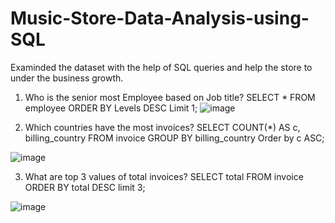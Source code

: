 # Music-Store-Data-Analysis-using-SQL

Examinded the dataset with the help of SQL queries and help the store to under the business growth.



1.	Who is the senior most Employee based on Job title?
SELECT * FROM employee
	ORDER BY Levels DESC
	Limit 1;
![image](https://github.com/Kajol0810/Music-Store-Data-Analysis-using-SQL/assets/59485729/901ee824-53ca-45fc-9995-1ed977835e96)


 2.	Which countries have the most invoices?
SELECT COUNT(*) AS c, billing_country 
	FROM invoice
	GROUP BY billing_country
	Order by c ASC;

![image](https://github.com/Kajol0810/Music-Store-Data-Analysis-using-SQL/assets/59485729/2fcb4946-431c-463c-8db8-aa8335d748c9)

3.	What are top 3 values of total invoices?
SELECT total FROM invoice
	ORDER BY total DESC
	limit 3;


![image](https://github.com/Kajol0810/Music-Store-Data-Analysis-using-SQL/assets/59485729/260141b0-5801-4920-843b-5aa5fae3aeb7)




 
